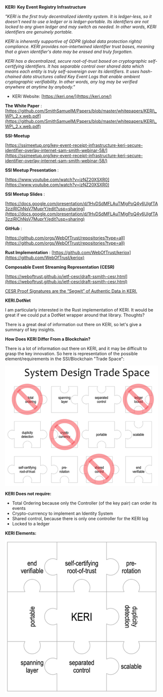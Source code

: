 
**KERI: Key Event Registry Infrastructure**

_&quot;KERI is the first truly decentralized identity system. It is ledger-less, so it doesn&#39;t need to use a ledger or is ledger-portable. Its identifiers are not locked to any given ledger and may switch as needed. In other words, KERI identifiers are genuinely portable._

_KERI is inherently supportive of GDPR (global data protection rights) compliance. KERI provides non-intertwined identifier trust bases, meaning that a given identifier&#39;s data may be erased and truly forgotten._

_KERI has a decentralized, secure root-of-trust based on cryptographic self-certifying identifiers. It has separable control over shared data which means each entity is truly self-sovereign over its identifiers. It uses hash-chained data structures called Key Event Logs that enable ambient cryptographic verifiability. In other words, any log may be verified anywhere at anytime by anybody.&quot;_

- KERI Website: [https://keri.one/](https://keri.one/)

**The White Paper** : [https://github.com/SmithSamuelM/Papers/blob/master/whitepapers/KERI\_WP\_2.x.web.pdf](https://github.com/SmithSamuelM/Papers/blob/master/whitepapers/KERI\_WP\_2.x.web.pdf)

**SSI-Meetup**

[https://ssimeetup.org/key-event-receipt-infrastructure-keri-secure-identifier-overlay-internet-sam-smith-webinar-58/](https://ssimeetup.org/key-event-receipt-infrastructure-keri-secure-identifier-overlay-internet-sam-smith-webinar-58/)

**SSI Meetup Presentation**  :

[https://www.youtube.com/watch?v=izNZ20XSXR0](https://www.youtube.com/watch?v=izNZ20XSXR0)

**SSI Meetup Slides**  :

[https://docs.google.com/presentation/d/1HvDSdMFLAuTMlgPoQ4y6UlgfTA3zziRlChNsV7MuprY/edit?usp=sharing](https://docs.google.com/presentation/d/1HvDSdMFLAuTMlgPoQ4y6UlgfTA3zziRlChNsV7MuprY/edit?usp=sharing)

**GitHub**  :

[https://github.com/orgs/WebOfTrust/repositories?type=all](https://github.com/orgs/WebOfTrust/repositories?type=all)

**Rust Implementation**  :
[https://github.com/WebOfTrust/keriox](https://github.com/WebOfTrust/keriox)

**Composable Event Streaming Representation (CESR)**

[https://weboftrust.github.io/ietf-cesr/draft-ssmith-cesr.html](https://weboftrust.github.io/ietf-cesr/draft-ssmith-cesr.html)

[CESR Proof Signatures are the “Segwit” of Authentic Data in KERI.](https://medium.com/happy-blockchains/cesr-proof-signatures-are-the-segwit-of-authentic-data-in-keri-e891c83e070a)


**KERI.DotNet**

I am particularly interested in the Rust implementation of KERI. It would be great if we could put a DotNet wrapper around that library. Thoughts?

There is a great deal of information out there on KERI, so let's give a summary of 
key insights.

**How Does KERI Differ From a Blockchain?**

There is a lot of information out there on KERI, and it may be difficult to grasp 
the key  innovation. So here is representation of the possible element/requirements in the SSI/Blockchain
"Trade Space":


![](elements-of-decentalization-medium.jpg)


**KERI Does not require:**
<ul>
	<li>Total Ordering because only the Controller (of the key pair) can order its events</li>
   <li>Crypto-currrency to implement an Identity System</li>
   <li>Shared control, because there is only one controller for the KERI log</li>
   <li>Locked to a ledger</li>
</ul>

**KERI Elements:**

![](keri-elements-medium.jpg)
